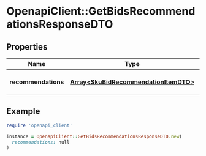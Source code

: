 # OpenapiClient::GetBidsRecommendationsResponseDTO

## Properties

| Name | Type | Description | Notes |
| ---- | ---- | ----------- | ----- |
| **recommendations** | [**Array&lt;SkuBidRecommendationItemDTO&gt;**](SkuBidRecommendationItemDTO.md) | Список товаров с рекомендованными ставками. |  |

## Example

```ruby
require 'openapi_client'

instance = OpenapiClient::GetBidsRecommendationsResponseDTO.new(
  recommendations: null
)
```

